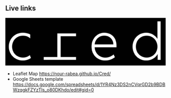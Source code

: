 ## Live links
![Nour](media/LOGO.jpg)

- Leaflet Map https://nour-rabea.github.io/Cred/
- Google Sheets template https://docs.google.com/spreadsheets/d/1YR4Nz3DS2nCVqrGD2b9BDBWzqgkFZYzTIs_o80DKhdo/edit#gid=0
